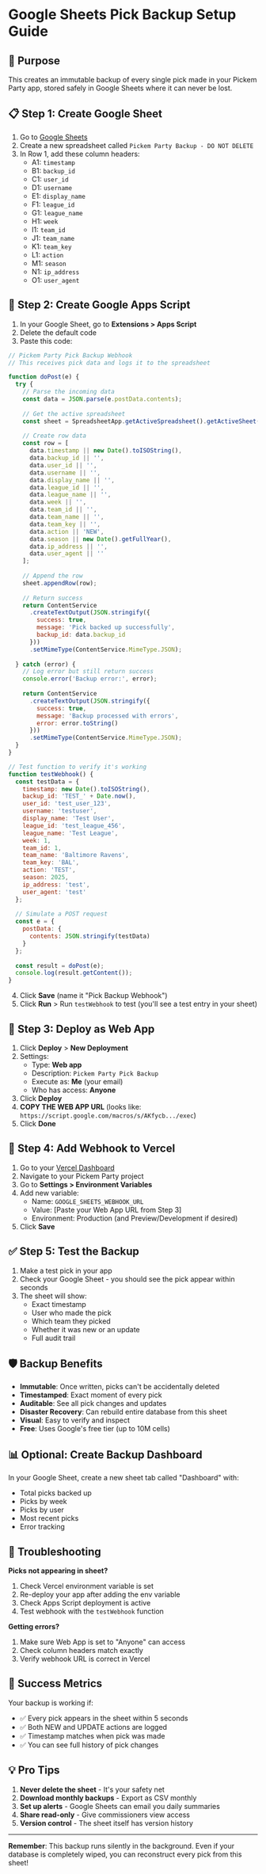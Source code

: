 # Google Sheets Pick Backup Setup Guide

## 🎯 Purpose
This creates an immutable backup of every single pick made in your Pickem Party app, stored safely in Google Sheets where it can never be lost.

## 📋 Step 1: Create Google Sheet

1. Go to [Google Sheets](https://sheets.google.com)
2. Create a new spreadsheet called `Pickem Party Backup - DO NOT DELETE`
3. In Row 1, add these column headers:
   - A1: `timestamp`
   - B1: `backup_id`
   - C1: `user_id`
   - D1: `username`
   - E1: `display_name`
   - F1: `league_id`
   - G1: `league_name`
   - H1: `week`
   - I1: `team_id`
   - J1: `team_name`
   - K1: `team_key`
   - L1: `action`
   - M1: `season`
   - N1: `ip_address`
   - O1: `user_agent`

## 📝 Step 2: Create Google Apps Script

1. In your Google Sheet, go to **Extensions > Apps Script**
2. Delete the default code
3. Paste this code:

```javascript
// Pickem Party Pick Backup Webhook
// This receives pick data and logs it to the spreadsheet

function doPost(e) {
  try {
    // Parse the incoming data
    const data = JSON.parse(e.postData.contents);
    
    // Get the active spreadsheet
    const sheet = SpreadsheetApp.getActiveSpreadsheet().getActiveSheet();
    
    // Create row data
    const row = [
      data.timestamp || new Date().toISOString(),
      data.backup_id || '',
      data.user_id || '',
      data.username || '',
      data.display_name || '',
      data.league_id || '',
      data.league_name || '',
      data.week || '',
      data.team_id || '',
      data.team_name || '',
      data.team_key || '',
      data.action || 'NEW',
      data.season || new Date().getFullYear(),
      data.ip_address || '',
      data.user_agent || ''
    ];
    
    // Append the row
    sheet.appendRow(row);
    
    // Return success
    return ContentService
      .createTextOutput(JSON.stringify({
        success: true,
        message: 'Pick backed up successfully',
        backup_id: data.backup_id
      }))
      .setMimeType(ContentService.MimeType.JSON);
      
  } catch (error) {
    // Log error but still return success
    console.error('Backup error:', error);
    
    return ContentService
      .createTextOutput(JSON.stringify({
        success: true,
        message: 'Backup processed with errors',
        error: error.toString()
      }))
      .setMimeType(ContentService.MimeType.JSON);
  }
}

// Test function to verify it's working
function testWebhook() {
  const testData = {
    timestamp: new Date().toISOString(),
    backup_id: 'TEST_' + Date.now(),
    user_id: 'test_user_123',
    username: 'testuser',
    display_name: 'Test User',
    league_id: 'test_league_456',
    league_name: 'Test League',
    week: 1,
    team_id: 1,
    team_name: 'Baltimore Ravens',
    team_key: 'BAL',
    action: 'TEST',
    season: 2025,
    ip_address: 'test',
    user_agent: 'test'
  };
  
  // Simulate a POST request
  const e = {
    postData: {
      contents: JSON.stringify(testData)
    }
  };
  
  const result = doPost(e);
  console.log(result.getContent());
}
```

4. Click **Save** (name it "Pick Backup Webhook")
5. Click **Run** > Run `testWebhook` to test (you'll see a test entry in your sheet)

## 🚀 Step 3: Deploy as Web App

1. Click **Deploy** > **New Deployment**
2. Settings:
   - Type: **Web app**
   - Description: `Pickem Party Pick Backup`
   - Execute as: **Me** (your email)
   - Who has access: **Anyone**
3. Click **Deploy**
4. **COPY THE WEB APP URL** (looks like: `https://script.google.com/macros/s/AKfycb.../exec`)
5. Click **Done**

## 🔐 Step 4: Add Webhook to Vercel

1. Go to your [Vercel Dashboard](https://vercel.com)
2. Navigate to your Pickem Party project
3. Go to **Settings > Environment Variables**
4. Add new variable:
   - Name: `GOOGLE_SHEETS_WEBHOOK_URL`
   - Value: [Paste your Web App URL from Step 3]
   - Environment: Production (and Preview/Development if desired)
5. Click **Save**

## ✅ Step 5: Test the Backup

1. Make a test pick in your app
2. Check your Google Sheet - you should see the pick appear within seconds
3. The sheet will show:
   - Exact timestamp
   - User who made the pick
   - Which team they picked
   - Whether it was new or an update
   - Full audit trail

## 🛡️ Backup Benefits

- **Immutable**: Once written, picks can't be accidentally deleted
- **Timestamped**: Exact moment of every pick
- **Auditable**: See all pick changes and updates
- **Disaster Recovery**: Can rebuild entire database from this sheet
- **Visual**: Easy to verify and inspect
- **Free**: Uses Google's free tier (up to 10M cells)

## 📊 Optional: Create Backup Dashboard

In your Google Sheet, create a new sheet tab called "Dashboard" with:
- Total picks backed up
- Picks by week
- Picks by user
- Most recent picks
- Error tracking

## 🔧 Troubleshooting

**Picks not appearing in sheet?**
1. Check Vercel environment variable is set
2. Re-deploy your app after adding the env variable
3. Check Apps Script deployment is active
4. Test webhook with the `testWebhook` function

**Getting errors?**
1. Make sure Web App is set to "Anyone" can access
2. Check column headers match exactly
3. Verify webhook URL is correct in Vercel

## 🎯 Success Metrics

Your backup is working if:
- ✅ Every pick appears in the sheet within 5 seconds
- ✅ Both NEW and UPDATE actions are logged
- ✅ Timestamp matches when pick was made
- ✅ You can see full history of pick changes

## 💡 Pro Tips

1. **Never delete the sheet** - It's your safety net
2. **Download monthly backups** - Export as CSV monthly
3. **Set up alerts** - Google Sheets can email you daily summaries
4. **Share read-only** - Give commissioners view access
5. **Version control** - The sheet itself has version history

---

**Remember**: This backup runs silently in the background. Even if your database is completely wiped, you can reconstruct every pick from this sheet!